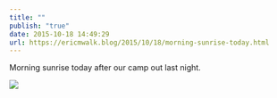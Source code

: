 ```yaml
---
title: ""
publish: "true"
date: 2015-10-18 14:49:29
url: https://ericmwalk.blog/2015/10/18/morning-sunrise-today.html
---
```


Morning sunrise today after our camp out last night.

![](https://ericmwalk.blog/uploads/2022/948f076121.jpg)